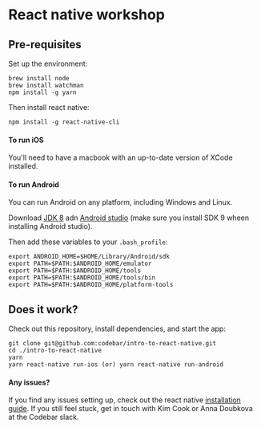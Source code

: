 # React native workshop

## Pre-requisites

Set up the environment:

```
brew install node
brew install watchman
npm install -g yarn
```

Then install react native:

```
npm install -g react-native-cli
```

#### To run iOS

You'll need to have a macbook with an up-to-date version of XCode installed.

#### To run Android

You can run Android on any platform, including Windows and Linux.

Download [JDK 8](http://www.oracle.com/technetwork/java/javase/downloads/jdk8-downloads-2133151.html) adn [Android studio](https://developer.android.com/studio/index.html) (make sure you install SDK 9 wheen installing Android studio).

Then add these variables to your `.bash_profile`:

```
export ANDROID_HOME=$HOME/Library/Android/sdk
export PATH=$PATH:$ANDROID_HOME/emulator
export PATH=$PATH:$ANDROID_HOME/tools
export PATH=$PATH:$ANDROID_HOME/tools/bin
export PATH=$PATH:$ANDROID_HOME/platform-tools
```

## Does it work?

Check out this repository, install dependencies, and start the app:

```
git clone git@github.com:codebar/intro-to-react-native.git
cd ./intro-to-react-native
yarn
yarn react-native run-ios (or) yarn react-native run-android
```

#### Any issues?

If you find any issues setting up, check out the react native [installation guide](https://facebook.github.io/react-native/docs/getting-started). If you still feel stuck, get in touch with Kim Cook or Anna Doubkova at the Codebar slack.
